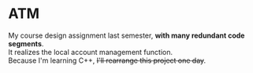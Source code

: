 # ATM
My course design assignment last semester, **with many redundant code segments**.  
It realizes the local account management function.  
Because I'm learning C++, ~~I'll rearrange this project one day~~.
